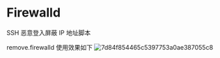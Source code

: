 # Firewalld
SSH 恶意登入屏蔽 IP 地址脚本


remove.firewalld 使用效果如下
![7d84f854465c5397753a0ae387055c8](https://github.com/gy-n/Firewalld-/assets/73292344/9784127b-c53b-4bcc-bf25-2d8bba404e0f)
